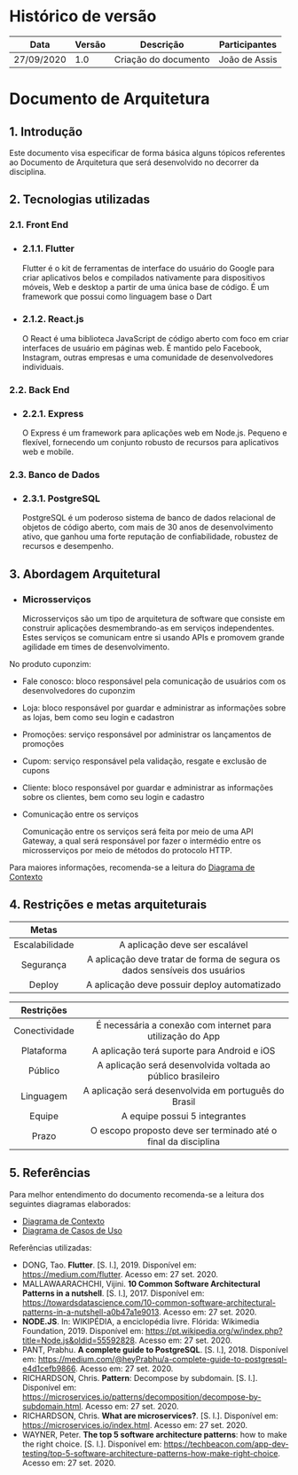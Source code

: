 
# Histórico de versão


| Data       | Versão | Descrição                                          | Participantes                                                                   |
| ---------- | ------ | -------------------------------------------------- | ------------------------------------------------------------------------------- |
| 27/09/2020 | 1.0    | Criação do documento | João de Assis|

# Documento de Arquitetura

## 1. Introdução
Este documento visa especificar de forma básica alguns tópicos referentes ao Documento de Arquitetura que será desenvolvido no decorrer da disciplina.

## 2. Tecnologias utilizadas
### 2.1. Front End
* ### 2.1.1. Flutter
    Flutter é o kit de ferramentas de interface do usuário do Google para criar aplicativos belos e compilados nativamente para dispositivos móveis, Web e desktop a partir de uma única base de código. É um framework que possui como linguagem base o Dart

* ### 2.1.2. React.js
    O React é uma biblioteca JavaScript de código aberto com foco em criar interfaces de usuário em páginas web. É mantido pelo Facebook, Instagram, outras empresas e uma comunidade de desenvolvedores individuais.

### 2.2. Back End
* ### 2.2.1. Express
    O Express é um framework para aplicações web em Node.js. Pequeno e flexível, fornecendo um conjunto robusto de recursos para aplicativos web e mobile.

### 2.3. Banco de Dados
* ### 2.3.1. PostgreSQL
    PostgreSQL é um poderoso sistema de banco de dados relacional de objetos de código aberto, com mais de 30 anos de desenvolvimento ativo, que ganhou uma forte reputação de confiabilidade, robustez de recursos e desempenho.

## 3. Abordagem Arquitetural
* ### Microsserviços
    Microsserviços são um tipo de arquitetura de software que consiste em construir aplicações desmembrando-as em serviços independentes. Estes serviços se comunicam entre si usando APIs e promovem grande agilidade em times de desenvolvimento.

No produto cuponzim:

* Fale conosco:  bloco responsável pela comunicação de usuários com os desenvolvedores do cuponzim

* Loja: bloco responsável por guardar e administrar as informações sobre as lojas, bem como seu login e cadastron

* Promoções: serviço responsável por administrar os lançamentos de promoções

* Cupom: serviço responsável pela validação, resgate e exclusão de cupons

* Cliente: bloco responsável por guardar e administrar as informações sobre os clientes, bem como seu login e cadastro

* Comunicação entre os serviços

    Comunicação entre os serviços será feita por meio de uma API Gateway, a qual será responsável por fazer o intermédio entre os microsserviços por meio de métodos do protocolo HTTP.

Para maiores informações, recomenda-se a leitura do [Diagrama de Contexto](DiagramadeContexto.md)
## 4. Restrições e metas arquiteturais

|     Metas      |                                                                            |
| :------------: | :------------------------------------------------------------------------: |
| Escalabilidade |                       A aplicação deve ser escalável                       |
|   Segurança    | A aplicação deve tratar de forma de segura os dados sensíveis dos usuários |
|     Deploy     |                A aplicação deve possuir deploy automatizado                |


|  Restrições   |                                                                |
| :-----------: | :------------------------------------------------------------: |
| Conectividade |   É necessária a conexão com internet para utilização do App   |
|  Plataforma   |         A aplicação terá suporte para Android e iOS         |
|    Público    |  A aplicação será desenvolvida voltada ao público brasileiro   |
|   Linguagem   |      A aplicação será desenvolvida em português do Brasil      |
|    Equipe     |             A equipe possui 5 integrantes              |
|     Prazo     | O escopo proposto deve ser terminado até o final da disciplina |

## 5. Referências

Para melhor entendimento do documento recomenda-se a leitura dos seguintes diagramas elaborados:

* [Diagrama de Contexto](DiagramadeContexto.md)
* [Diagrama de Casos de Uso](DiagramaCasosDeUso.md)


Referências utilizadas:
- DONG, Tao. **Flutter**. [S. l.], 2019. Disponível em: https://medium.com/flutter. Acesso em: 27 set. 2020.
- MALLAWAARACHCHI, Vijini. **10 Common Software Architectural Patterns in a nutshell**. [S. l.], 2017. Disponível em: https://towardsdatascience.com/10-common-software-architectural-patterns-in-a-nutshell-a0b47a1e9013. Acesso em: 27 set. 2020.
- **NODE.JS**. In: WIKIPÉDIA, a enciclopédia livre. Flórida: Wikimedia Foundation, 2019. Disponível em: <https://pt.wikipedia.org/w/index.php?title=Node.js&oldid=55592828>. Acesso em: 27 set. 2020.
- PANT, Prabhu. **A complete guide to PostgreSQL**. [S. l.], 2018. Disponível em: https://medium.com/@heyPrabhu/a-complete-guide-to-postgresql-e4d1cefb9866. Acesso em: 27 set. 2020.
- RICHARDSON, Chris. **Pattern**: Decompose by subdomain. [S. l.]. Disponível em: https://microservices.io/patterns/decomposition/decompose-by-subdomain.html. Acesso em: 27 set. 2020.
- RICHARDSON, Chris. **What are microservices?**. [S. l.]. Disponível em: https://microservices.io/index.html. Acesso em: 27 set. 2020.
- WAYNER, Peter. **The top 5 software architecture patterns**: how to make the right choice. [S. l.]. Disponível em: https://techbeacon.com/app-dev-testing/top-5-software-architecture-patterns-how-make-right-choice. Acesso em: 27 set. 2020.
